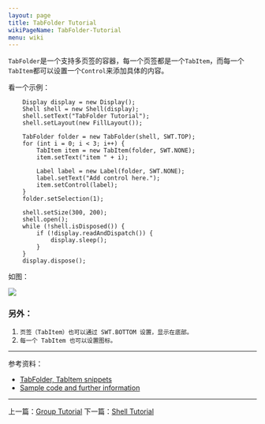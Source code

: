 ```yaml
---
layout: page
title: TabFolder Tutorial
wikiPageName: TabFolder-Tutorial
menu: wiki
---
```


`TabFolder`是一个支持多页签的容器，每一个页签都是一个`TabItem`，而每一个`TabItem`都可以设置一个`Control`来添加具体的内容。

看一个示例：

		Display display = new Display();
		Shell shell = new Shell(display);
		shell.setText("TabFolder Tutorial");
		shell.setLayout(new FillLayout());

		TabFolder folder = new TabFolder(shell, SWT.TOP);
		for (int i = 0; i < 3; i++) {
			TabItem item = new TabItem(folder, SWT.NONE);
			item.setText("item " + i);

			Label label = new Label(folder, SWT.NONE);
			label.setText("Add control here.");
			item.setControl(label);
		}
		folder.setSelection(1);

		shell.setSize(300, 200);
		shell.open();
		while (!shell.isDisposed()) {
			if (!display.readAndDispatch()) {
				display.sleep();
			}
		}
		display.dispose();

如图：

![]({{site.baseurl}}/wiki/images/image_swt_tabfolder.png)

### 另外：

1. `页签（TabItem）也可以通过 SWT.BOTTOM 设置，显示在底部。`
2. `每一个 TabItem 也可以设置图标。`

***
参考资料：
  * [TabFolder, TabItem snippets](http://www.eclipse.org/swt/snippets/#tabfolder)
  * [Sample code and further information](http://www.eclipse.org/swt/)

***

上一篇：[Group Tutorial]({{site.baseurl}}/wiki/Group-Tutorial.html)
下一篇：[Shell Tutorial]({{site.baseurl}}/wiki/Shell-Tutorial.html)
